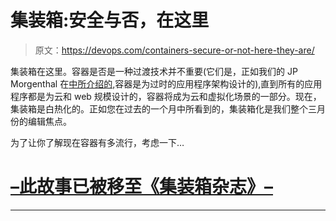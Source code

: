 # 集装箱:安全与否，在这里

> 原文：<https://devops.com/containers-secure-or-not-here-they-are/>

集装箱在这里。容器是否是一种过渡技术并不重要(它们是，正如我们的 JP Morgenthal 在[中所介绍的,](https://devops.com/blogs/containers-designed-antiquated-application-architecture/)容器是为过时的应用程序架构设计的),直到所有的应用程序都是为云和 web 规模设计的，容器将成为云和虚拟化场景的一部分。现在，集装箱是白热化的。正如您在过去的一个月中所看到的，集装箱化是我们整个三月份的编辑焦点。

为了让你了解现在容器有多流行，考虑一下…

# [–此故事已被移至《集装箱杂志》–](http://containerjournal.com/2015/06/05/containers-secure-or-not-here-they-are/)

* * *